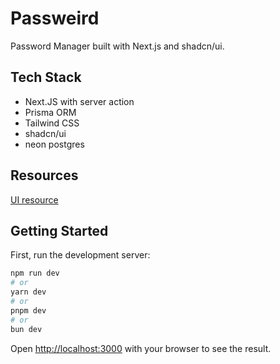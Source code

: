 # Passweird

Password Manager built with Next.js and shadcn/ui.

## Tech Stack

- Next.JS with server action
- Prisma ORM
- Tailwind CSS
- shadcn/ui
- neon postgres

## Resources

[UI resource](https://dribbble.com/shots/22572958-Password-Manager-App-Dashboard-Page-Light)

## Getting Started

First, run the development server:

```bash
npm run dev
# or
yarn dev
# or
pnpm dev
# or
bun dev
```

Open [http://localhost:3000](http://localhost:3000) with your browser to see the result.
